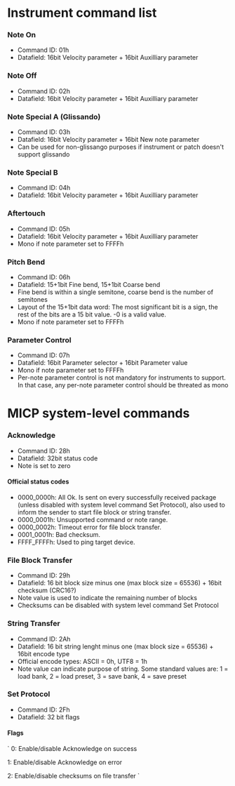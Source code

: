# Instrument command list

### Note On

* Command ID: 01h
* Datafield: 16bit Velocity parameter + 16bit Auxilliary parameter

### Note Off

* Command ID: 02h
* Datafield: 16bit Velocity parameter + 16bit Auxilliary parameter

### Note Special A (Glissando)

* Command ID: 03h
* Datafield: 16bit Velocity parameter + 16bit New note parameter
* Can be used for non-glissango purposes if instrument or patch doesn't support glissando

### Note Special B

* Command ID: 04h
* Datafield: 16bit Velocity parameter + 16bit Auxilliary parameter

### Aftertouch

* Command ID: 05h
* Datafield: 16bit Velocity parameter + 16bit Auxilliary parameter
* Mono if note parameter set to FFFFh

### Pitch Bend

* Command ID: 06h
* Datafield: 15+1bit Fine bend, 15+1bit Coarse bend
* Fine bend is within a single semitone, coarse bend is the number of semitones
* Layout of the 15+1bit data word: The most significant bit is a sign, the rest of the bits are a 15 bit value. -0 is a valid
value.
* Mono if note parameter set to FFFFh

### Parameter Control

* Command ID: 07h
* Datafield: 16bit Parameter selector + 16bit Parameter value
* Mono if note parameter set to FFFFh
* Per-note parameter control is not mandatory for instruments to support. In that case, any per-note parameter control should
be threated as mono

# MICP system-level commands

### Acknowledge

* Command ID: 28h
* Datafield: 32bit status code
* Note is set to zero

#### Official status codes

* 0000_0000h: All Ok. Is sent on every successfully received package (unless disabled with system level command Set Protocol), 
also used to inform the sender to start file block or string transfer.
* 0000_0001h: Unsupported command or note range.
* 0000_0002h: Timeout error for file block transfer.
* 0001_0001h: Bad checksum.
* FFFF_FFFFh: Used to ping target device.

### File Block Transfer

* Command ID: 29h
* Datafield: 16 bit block size minus one (max block size = 65536) + 16bit checksum (CRC16?)
* Note value is used to indicate the remaining number of blocks
* Checksums can be disabled with system level command Set Protocol

### String Transfer

* Command ID: 2Ah
* Datafield: 16 bit string lenght minus one (max block size = 65536) + 16bit encode type
* Official encode types: ASCII = 0h, UTF8 = 1h
* Note value can indicate purpose of string. Some standard values are: 1 = load bank, 2 = load preset, 3 = save bank, 
4 = save preset

### Set Protocol

* Command ID: 2Fh
* Datafield: 32 bit flags

#### Flags

`
0: Enable/disable Acknowledge on success

1: Enable/disable Acknowledge on error

2: Enable/disable checksums on file transfer
`
